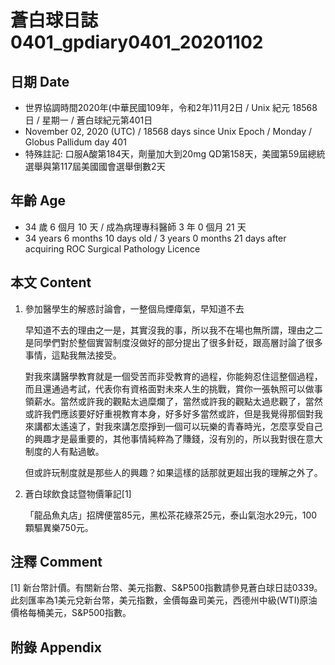 [_metadata_:encoding]: - "utf-8"
[_metadata_:language]: - "zh-Hant-TW"
[_metadata_:fileformat]: - "markdown"
[_metadata_:MIME_type]: - "text/plain"
[_metadata_:markdown_version]: - "commonmark version 0.29"
[_metadata_:markdown_spec]: - "https://spec.commonmark.org/0.29/"

# 蒼白球日誌0401_gpdiary0401_20201102 #

## 日期 Date ##

* 世界協調時間2020年(中華民國109年，令和2年)11月2日 / Unix 紀元 18568 日 / 星期一 / 蒼白球紀元第401日
* November 02, 2020 (UTC) / 18568 days since Unix Epoch / Monday / Globus Pallidum day 401
* 特殊註記: 口服A酸第184天，劑量加大到20mg QD第158天，美國第59屆總統選舉與第117屆美國國會選舉倒數2天

## 年齡 Age ##

* 34 歲 6 個月 10 天 / 成為病理專科醫師 3 年 0 個月 21 天
* 34 years 6 months 10 days old / 3 years 0 months 21 days after acquiring ROC Surgical Pathology Licence

## 本文 Content ##

1. 參加醫學生的解惑討論會，一整個烏煙瘴氣，早知道不去

    早知道不去的理由之一是，其實沒我的事，所以我不在場也無所謂，理由之二是同學們對於整個實習制度沒做好的部分提出了很多針砭，跟高層討論了很多事情，這點我無法接受。
    
    對我來講醫學教育就是一個受苦而非受教育的過程，你能夠忍住這整個過程，而且還通過考試，代表你有資格面對未來人生的挑戰，賞你一張執照可以做事領薪水。當然或許我的觀點太過糜爛了，當然或許我的觀點太過悲觀了，當然或許我們應該要好好重視教育本身，好多好多當然或許，但是我覺得那個對我來講都太遙遠了，對我來講怎麼掙到一個可以玩樂的青春時光，怎麼享受自己的興趣才是最重要的，其他事情純粹為了賺錢，沒有別的，所以我對很在意大制度的人有點過敏。

    但或許玩制度就是那些人的興趣？如果這樣的話那就更超出我的理解之外了。
    
2. 蒼白球飲食誌暨物價筆記[1]

    「龍品魚丸店」招牌便當85元，黑松茶花綠茶25元，泰山氣泡水29元，100顆驅異樂750元。

## 注釋 Comment ##

[1] 新台幣計價。有關新台幣、美元指數、S&P500指數請參見蒼白球日誌0339。此刻匯率為1美元兌新台幣，美元指數，金價每盎司美元，西德州中級(WTI)原油價格每桶美元，S&P500指數。



## 附錄 Appendix ##

